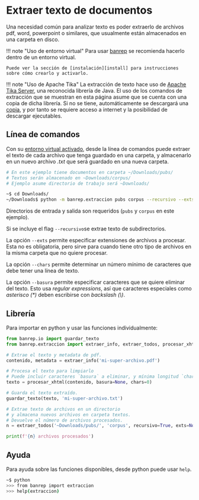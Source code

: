 # Extraer texto de documentos

Una necesidad común para analizar texto es poder extraerlo de archivos pdf, word, powerpoint o similares, que usualmente están almacenados en una carpeta en disco.

!!! note "Uso de entorno virtual"
    Para usar [banrep][pypi_banrep] se recomienda hacerlo dentro de un entorno virtual.

    Puede ver la sección de [instalación][install] para instrucciones sobre cómo crearlo y activarlo.

[pypi_banrep]: https://pypi.org/project/banrep/
[install]: instalacion.md

!!! note "Uso de Apache Tika"
    La extracción de texto hace uso de [Apache Tika Server][web_tika], una reconocida librería de Java. El uso de los comandos de extracción que se muestran en esta página asume que se cuenta con una copia de dicha librería. Si no se tiene, automáticamente se descargará una [copia][tika_server], y por tanto se requiere acceso a internet y la posibilidad de descargar ejecutables.

[web_tika]: http://tika.apache.org/download.html
[tika_server]: https://www.apache.org/dyn/closer.cgi/tika/tika-server-1.21.jar

## Línea de comandos

Con su [entorno virtual activado][install], desde la línea de comandos puede extraer el texto de cada archivo que tenga guardado en una carpeta, y almacenarlo en un nuevo archivo *.txt* que será guardado en una nueva carpeta.

```bash
# En este ejemplo tiene documentos en carpeta ~/Downloads/pubs/
# Textos serán almacenado en ~Downloads/corpus/
# Ejemplo asume directorio de trabajo será ~Downloads/

~$ cd Downloads/
~/Downloads$ python -m banrep.extraccion pubs corpus --recursivo --exts pdf --chars 5 --basura '_<>#!' --basura '\*' --basura �
```

Directorios de entrada y salida son requeridos (`pubs` y `corpus` en este ejemplo).

Si se incluye el flag `--recursivo`se extrae texto de subdirectorios.

La opción `--exts` permite especificar extensiones de archivos a procesar. Esta no es obligatoria, pero sirve para cuando tiene otro tipo de archivos en la misma carpeta que no quiere procesar.

La opción `--chars` permite determinar un número mínimo de caracteres que debe tener una línea de texto.

La opción `--basura` permite especificar caracteres que se quiere eliminar del texto. Esto usa *regular expressions*, así que caracteres especiales como *asterisco (\*)* deben escribirse con *backslash (\\)*.

## Librería

Para importar en python y usar las funciones individualmente:

```python
from banrep.io import guardar_texto
from banrep.extraccion import extraer_info, extraer_todos, procesar_xhtml

# Extrae el texto y metadata de pdf.
contenido, metadata = extraer_info('mi-super-archivo.pdf')

# Procesa el texto para limpiarlo
# Puede incluir caracteres `basura` a eliminar, y mínima longitud `chars`.
texto = procesar_xhtml(contenido, basura=None, chars=0)

# Guarda el texto extraído.
guardar_texto(texto, 'mi-super-archivo.txt')

# Extrae texto de archivos en un directorio
# y almacena nuevos archivos en carpeta textos.
# Devuelve el número de archivos procesados.
n = extraer_todos('~Downloads/pubs/', 'corpus', recursivo=True, exts=None, basura=None, chars=0)

print(f'{n} archivos procesados')
```

## Ayuda

Para ayuda sobre las funciones disponibles, desde python puede usar `help`.

```bash
~$ python
>>> from banrep import extraccion
>>> help(extraccion)
```
